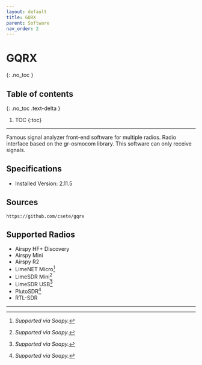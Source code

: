 ```yaml
---
layout: default
title: GQRX
parent: Software
nav_order: 2
---
```


# GQRX
{: .no_toc }

## Table of contents
{: .no_toc .text-delta }

1. TOC
{:toc}

---

Famous signal analyzer front-end software for multiple radios. Radio interface based on the gr-osmocom library. This software can only receive signals.

## Specifications
- Installed Version: 2.11.5

## Sources
```
https://github.com/csete/gqrx
```

## Supported Radios
- Airspy HF+ Discovery
- Airspy Mini
- Airspy R2
- LimeNET Micro[^1]
- LimeSDR Mini[^1]
- LimeSDR USB[^1]
- PlutoSDR[^1]
- RTL-SDR

---
[^1]: _Supported via Soapy._